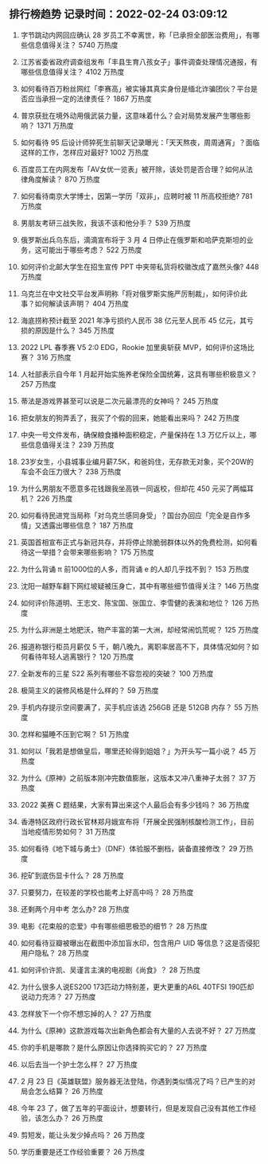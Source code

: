 
## 排行榜趋势 记录时间：2022-02-24 03:09:12
  
  1. 字节跳动内网回应确认 28 岁员工不幸离世，称「已承担全部医治费用」，有哪些信息值得关注？ 5740 万热度
    
  2. 江苏省委省政府调查组发布「丰县生育八孩女子」事件调查处理情况通报，有哪些信息值得关注？ 4102 万热度
    
  3. 如何看待百万粉丝网红「李赛高」被实锤其真实身份是缅北诈骗团伙？平台是否应当承担一定的法律责任？ 1867 万热度
    
  4. 普京获批在境外动用俄武装力量，这意味着什么？会对局势发展产生哪些影响？ 1371 万热度
    
  5. 如何看待 95 后设计师猝死生前聊天记录曝光：「天天熬夜，周周通宵」？面临这样的工作，怎样应对最好? 1002 万热度
    
  6. 百度员工在内网发布「AV女优一览表」被开除，该处罚是否合理？如何从法律角度解读？ 870 万热度
    
  7. 如何看待南京大学博士，因第一学历「双非」，应聘时被 11 所高校拒绝? 781 万热度
    
  8. 男朋友考研三战失败，我该不该和他分手？ 539 万热度
    
  9. 俄罗斯出兵乌东后，滴滴宣布将于 3 月 4 日停止在俄罗斯和哈萨克斯坦的业务，这可能出于哪些考虑？ 522 万热度
    
  10. 如何评价北邮大学生在招生宣传 PPT 中夹带私货将校徽改成了嘉然头像? 448 万热度
    
  11. 乌克兰在中文社交平台发声明称「将对俄罗斯实施严厉制裁」，如何评价此事？如何解读该声明？ 404 万热度
    
  12. 海底捞称预计截至 2021 年净亏损约人民币 38 亿元至人民币 45 亿元，其亏损的原因是什么？ 345 万热度
    
  13. 2022 LPL 春季赛 V5 2:0 EDG，Rookie 加里奥斩获 MVP，如何评价这场比赛？ 316 万热度
    
  14. 人社部表示自今年 1 月起开始实施养老保险全国统筹，这具有哪些积极意义？ 257 万热度
    
  15. 蒂法是游戏界甚至可以说是二次元最漂亮的女神吗？ 245 万热度
    
  16. 把女朋友的狗弄丢了，我买了个假的回来，她能看出来吗？ 242 万热度
    
  17. 中央一号文件发布，确保粮食播种面积稳定，产量保持在 1.3 万亿斤以上，哪些信息值得关注？ 239 万热度
    
  18. 23岁女生，小县城事业编月薪7.5K，和爸妈住，无存款无对象，买个20W的车会不会压力很大？ 238 万热度
    
  19. 为什么男朋友不愿意多花钱跟我坐高铁一同返校，但却花 450 元买了两幅耳机？ 226 万热度
    
  20. 如何看待民进党当局称「对乌克兰感同身受」？国台办回应「完全是自作多情」又透露出哪些信息？ 187 万热度
    
  21. 英国首相宣布正式与新冠共存，并将停止除脆弱群体以外的免费检测，如何看待这一举措？会带来哪些影响？ 175 万热度
    
  22. 为什么背诵 π 前1000位的人多，而背诵 e 的人却几乎找不到？ 153 万热度
    
  23. 沈阳一越野车翻下网红坡疑被压身亡，其中有哪些细节值得关注？ 146 万热度
    
  24. 如何评价陈道明、王志文、陈宝国、张国立、李雪健的表演和地位？ 126 万热度
    
  25. 为什么非洲是土地肥沃，物产丰富的第一大洲，却经常闹饥荒呢？ 125 万热度
    
  26. 报道称银行柜员月薪仅 5 千，朝八晚九，离职率居高不下，具体情况如何？如何看待年轻人逃离银行？ 120 万热度
    
  27. 全新发布的三星 S22 系列有哪些不容忽视的突破？ 100 万热度
    
  28. 极简主义的装修风格是什么样的？ 59 万热度
    
  29. 手机内存提示空间要满了，买手机应该选 256GB 还是 512GB 内存？ 55 万热度
    
  30. 怎样和猫睡不压到它啊？ 51 万热度
    
  31. 如何以「我若是想做皇后，哪里还轮得到姐姐？」为开头写一篇小说？ 45 万热度
    
  32. 为什么《原神》之前版本刚冲完数值膨胀，这版本又冲八重神子太弱？ 37 万热度
    
  33. 2022 美赛 C 题结果，大家有算出来这个人最后会有多少钱吗？ 36 万热度
    
  34. 香港特区政府行政长官林郑月娥宣布将「开展全民强制核酸检测工作」，目前当地疫情形势如何？ 31 万热度
    
  35. 如何看待《地下城与勇士》（DNF）体验服不删档，装备直接修改？ 29 万热度
    
  36. 挖矿到底伤显卡什么？ 28 万热度
    
  37. 只要努力，在较差的学校也能考上好高中吗？ 28 万热度
    
  38. 还剩两个月中考 怎么办? 28 万热度
    
  39. 电影《花束般的恋爱》中有哪些细思极恐的细节？ 28 万热度
    
  40. 如何看待豆瓣被曝出在截图中添加盲水印，包含用户 UID 等信息？这是否侵犯用户隐私？ 28 万热度
    
  41. 如何评价许凯、吴谨言主演的电视剧《尚食》？ 28 万热度
    
  42. 为什么很多人说ES200 173匹动力特别差，更大更重的A6L 40TFSI 190匹却说动力充沛？ 27 万热度
    
  43. 怎样放下一个你不想忘掉的人？ 27 万热度
    
  44. 为什么《原神》这款游戏每次出新角色都会有大量的人去说不好？ 27 万热度
    
  45. 你的手机是哪款？是什么原因让你选择购买它的？ 27 万热度
    
  46. 以后去当一个护士怎么样？ 27 万热度
    
  47. 2 月 23 日《英雄联盟》服务器无法登陆，你遇到类似情况了吗？已产生的对局会怎么结算？ 26 万热度
    
  48. 今年 23 了，做了五年的平面设计，想要转行，但是发现自己没有其他工作经验，该怎么办？ 26 万热度
    
  49. 剪短发，能让头发少掉点吗？ 26 万热度
    
  50. 学历重要是还工作经验重要？ 26 万热度
    